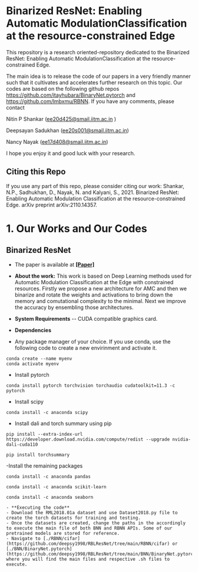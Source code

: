 # Binarized ResNet: Enabling Automatic ModulationClassification at the resource-constrained Edge
This repository is a research oriented-repository dedicated to the Binarized ResNet: Enabling Automatic ModulationClassification at the resource-constrained Edge. 

The main idea is to release the code of our papers in a very friendly manner such that it cultivates and accelerates further research on this topic. Our codes are based on the following github repos https://github.com/itayhubara/BinaryNet.pytorch and https://github.com/lmbxmu/RBNN.
If you have any comments, please contact 

Nitin P Shankar  (ee20d425@smail.iitm.ac.in )

Deepsayan Sadukhan (ee20s001@smail.iitm.ac.in)

Nancy Nayak (ee17d408@smail.iitm.ac.in)

I hope you enjoy it and good luck with your research.

## Citing this Repo
If you use any part of this repo, please consider citing our work:
Shankar, N.P., Sadhukhan, D., Nayak, N. and Kalyani, S., 2021. Binarized ResNet: Enabling Automatic Modulation Classification at the resource-constrained Edge. arXiv preprint arXiv:2110.14357.

# 1. Our Works and Our Codes
## Binarized ResNet
- The paper is available at __[[Paper]](https://arxiv.org/abs/2110.14357)__

- **About the work:** This work is based on Deep Learning methods used for Automatic Modulation Classification at the Edge with constrained resources. Firstly we propose a new architecture for AMC and then we binarize and rotate the weights and activations to bring down the memory and comutational complexity to the minimal. Next we improve the accuracy by ensembling those architectures.

- **System Requirements**
-- CUDA compatible graphics card.

- **Dependencies**
- Any package manager of your choice. If you use conda, use the following code to create a new envirinment and activate it.
```
conda create --name myenv
conda activate myenv
```

- Install pytorch
```
conda install pytorch torchvision torchaudio cudatoolkit=11.3 -c pytorch
```

- Install scipy
```
conda install -c anaconda scipy
```

- Install dali and torch summary using pip
```
pip install --extra-index-url https://developer.download.nvidia.com/compute/redist --upgrade nvidia-dali-cuda110
```

```
pip install torchsummary
```

-Install the remaining packages

```
conda install -c anaconda pandas
```
```
conda install -c anaconda scikit-learn
```
```
conda install -c anaconda seaborn
```


```
- **Executing the code**
- Download the RML2018.01a dataset and use Dataset2018.py file to create the torch datasets for training and testing.
- Once the datasets are created, change the paths in the accordingly to execute the main file of both BNN and RBNN APIs. Some of our pretrained models are stored for reference.
- Navigate to [./RBNN/cifar](https://github.com/deepsy1998/RBLResNet/tree/main/RBNN/cifar) or [./BNN/BinaryNet.pytorch](https://github.com/deepsy1998/RBLResNet/tree/main/BNN/BinaryNet.pytorch) where you will find the main files and respective .sh files to execute.
